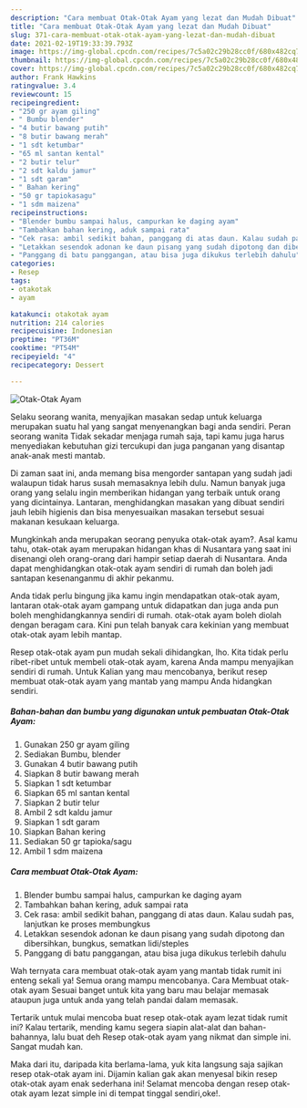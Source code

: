 ```yaml
---
description: "Cara membuat Otak-Otak Ayam yang lezat dan Mudah Dibuat"
title: "Cara membuat Otak-Otak Ayam yang lezat dan Mudah Dibuat"
slug: 371-cara-membuat-otak-otak-ayam-yang-lezat-dan-mudah-dibuat
date: 2021-02-19T19:33:39.793Z
image: https://img-global.cpcdn.com/recipes/7c5a02c29b28cc0f/680x482cq70/otak-otak-ayam-foto-resep-utama.jpg
thumbnail: https://img-global.cpcdn.com/recipes/7c5a02c29b28cc0f/680x482cq70/otak-otak-ayam-foto-resep-utama.jpg
cover: https://img-global.cpcdn.com/recipes/7c5a02c29b28cc0f/680x482cq70/otak-otak-ayam-foto-resep-utama.jpg
author: Frank Hawkins
ratingvalue: 3.4
reviewcount: 15
recipeingredient:
- "250 gr ayam giling"
- " Bumbu blender"
- "4 butir bawang putih"
- "8 butir bawang merah"
- "1 sdt ketumbar"
- "65 ml santan kental"
- "2 butir telur"
- "2 sdt kaldu jamur"
- "1 sdt garam"
- " Bahan kering"
- "50 gr tapiokasagu"
- "1 sdm maizena"
recipeinstructions:
- "Blender bumbu sampai halus, campurkan ke daging ayam"
- "Tambahkan bahan kering, aduk sampai rata"
- "Cek rasa: ambil sedikit bahan, panggang di atas daun. Kalau sudah pas, lanjutkan ke proses membungkus"
- "Letakkan sesendok adonan ke daun pisang yang sudah dipotong dan dibersihkan, bungkus, sematkan lidi/steples"
- "Panggang di batu panggangan, atau bisa juga dikukus terlebih dahulu"
categories:
- Resep
tags:
- otakotak
- ayam

katakunci: otakotak ayam 
nutrition: 214 calories
recipecuisine: Indonesian
preptime: "PT36M"
cooktime: "PT54M"
recipeyield: "4"
recipecategory: Dessert

---
```



![Otak-Otak Ayam](https://img-global.cpcdn.com/recipes/7c5a02c29b28cc0f/680x482cq70/otak-otak-ayam-foto-resep-utama.jpg)

Selaku seorang wanita, menyajikan masakan sedap untuk keluarga merupakan suatu hal yang sangat menyenangkan bagi anda sendiri. Peran seorang  wanita Tidak sekadar menjaga rumah saja, tapi kamu juga harus menyediakan kebutuhan gizi tercukupi dan juga panganan yang disantap anak-anak mesti mantab.

Di zaman  saat ini, anda memang bisa mengorder santapan yang sudah jadi walaupun tidak harus susah memasaknya lebih dulu. Namun banyak juga orang yang selalu ingin memberikan hidangan yang terbaik untuk orang yang dicintainya. Lantaran, menghidangkan masakan yang dibuat sendiri jauh lebih higienis dan bisa menyesuaikan masakan tersebut sesuai makanan kesukaan keluarga. 



Mungkinkah anda merupakan seorang penyuka otak-otak ayam?. Asal kamu tahu, otak-otak ayam merupakan hidangan khas di Nusantara yang saat ini disenangi oleh orang-orang dari hampir setiap daerah di Nusantara. Anda dapat menghidangkan otak-otak ayam sendiri di rumah dan boleh jadi santapan kesenanganmu di akhir pekanmu.

Anda tidak perlu bingung jika kamu ingin mendapatkan otak-otak ayam, lantaran otak-otak ayam gampang untuk didapatkan dan juga anda pun boleh menghidangkannya sendiri di rumah. otak-otak ayam boleh diolah dengan beragam cara. Kini pun telah banyak cara kekinian yang membuat otak-otak ayam lebih mantap.

Resep otak-otak ayam pun mudah sekali dihidangkan, lho. Kita tidak perlu ribet-ribet untuk membeli otak-otak ayam, karena Anda mampu menyajikan sendiri di rumah. Untuk Kalian yang mau mencobanya, berikut resep membuat otak-otak ayam yang mantab yang mampu Anda hidangkan sendiri.

<!--inarticleads1-->

##### Bahan-bahan dan bumbu yang digunakan untuk pembuatan Otak-Otak Ayam:

1. Gunakan 250 gr ayam giling
1. Sediakan  Bumbu, blender
1. Gunakan 4 butir bawang putih
1. Siapkan 8 butir bawang merah
1. Siapkan 1 sdt ketumbar
1. Siapkan 65 ml santan kental
1. Siapkan 2 butir telur
1. Ambil 2 sdt kaldu jamur
1. Siapkan 1 sdt garam
1. Siapkan  Bahan kering
1. Sediakan 50 gr tapioka/sagu
1. Ambil 1 sdm maizena




<!--inarticleads2-->

##### Cara membuat Otak-Otak Ayam:

1. Blender bumbu sampai halus, campurkan ke daging ayam
1. Tambahkan bahan kering, aduk sampai rata
1. Cek rasa: ambil sedikit bahan, panggang di atas daun. Kalau sudah pas, lanjutkan ke proses membungkus
1. Letakkan sesendok adonan ke daun pisang yang sudah dipotong dan dibersihkan, bungkus, sematkan lidi/steples
1. Panggang di batu panggangan, atau bisa juga dikukus terlebih dahulu




Wah ternyata cara membuat otak-otak ayam yang mantab tidak rumit ini enteng sekali ya! Semua orang mampu mencobanya. Cara Membuat otak-otak ayam Sesuai banget untuk kita yang baru mau belajar memasak ataupun juga untuk anda yang telah pandai dalam memasak.

Tertarik untuk mulai mencoba buat resep otak-otak ayam lezat tidak rumit ini? Kalau tertarik, mending kamu segera siapin alat-alat dan bahan-bahannya, lalu buat deh Resep otak-otak ayam yang nikmat dan simple ini. Sangat mudah kan. 

Maka dari itu, daripada kita berlama-lama, yuk kita langsung saja sajikan resep otak-otak ayam ini. Dijamin kalian gak akan menyesal bikin resep otak-otak ayam enak sederhana ini! Selamat mencoba dengan resep otak-otak ayam lezat simple ini di tempat tinggal sendiri,oke!.

